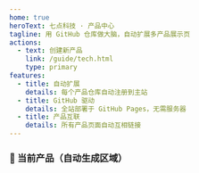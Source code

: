 ```yaml
---
home: true
heroText: 七点科技 · 产品中心
tagline: 用 GitHub 仓库做大脑，自动扩展多产品展示页
actions:
  - text: 创建新产品
    link: /guide/tech.html
    type: primary
features:
  - title: 自动扩展
    details: 每个产品仓库自动注册到主站
  - title: GitHub 驱动
    details: 全站部署于 GitHub Pages，无需服务器
  - title: 产品互联
    details: 所有产品页面自动互相链接
---
```


### 🧩 当前产品（自动生成区域）

<!-- 自动插入产品卡片 -->
<div id="product-list"></div>

<script>
fetch('/products.json')
  .then(res => res.json())
  .then(products => {
    const container = document.getElementById('product-list')
    container.innerHTML = products.map(p => `
      <div style="margin-bottom: 1rem; border: 1px solid #ccc; padding: 1rem;">
        <img src="${p.icon}" style="height: 80px;" />
        <h3>${p.name}</h3>
        <p>${p.description}</p>
        <a href="${p.link}" target="_blank">访问产品</a>
      </div>
    `).join('')
  })
</script>
